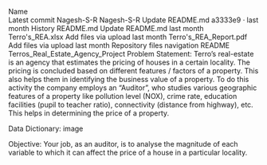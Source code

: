 
Name		
Latest commit
Nagesh-S-R
Nagesh-S-R
Update README.md
a3333e9
 · 
last month
History
README.md
Update README.md
last month
Terro's_REA.xlsx
Add files via upload
last month
Terro's_REA_Report.pdf
Add files via upload
last month
Repository files navigation
README
Terros_Real_Estate_Agency_Project
Problem Statement: Terro’s real-estate is an agency that estimates the pricing of houses in a certain locality. The pricing is concluded based on different features / factors of a property. This also helps them in identifying the business value of a property. To do this activity the company employs an “Auditor”, who studies various geographic features of a property like pollution level (NOX), crime rate, education facilities (pupil to teacher ratio), connectivity (distance from highway), etc. This helps in determining the price of a property.

Data Dictionary:
image

Objective:
Your job, as an auditor, is to analyse the magnitude of each variable to which it can affect the price of a house in a particular locality.
